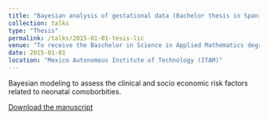 ```yaml
---
title: "Bayesian analysis of gestational data (Bachelor thesis in Spanish)"
collection: talks
type: "Thesis"
permalink: /talks/2015-01-01-tesis-lic
venue: "To receive the Baschelor in Science in Applied Mathematics degree"
date: 2015-01-01
location: "Mexico Autonomous Institute of Technology (ITAM)"
---
```

Bayesian modeling to assess the clinical and socio economic risk factors related to neonatal comoborbities. 

[Download the manuscript](https://hammurabi.itam.mx/F/CNC4VIRVHDUH6LETNYG53YIK9D11DGLS8QGS8GSGH41QFRTQJS-38191?func=full-set-set&set_number=001754&set_entry=000001&format=999)
